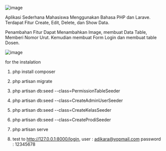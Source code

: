 ![image](https://github.com/Adikaraalff/Aplikasi-Mahasiswa/assets/73709213/e4f3dddd-dbf0-4514-bb01-b5733c077539)

Aplikasi Sederhana Mahasiswa Menggunakan Bahasa PHP dan Larave. Terdapat Fitur Create, Edit, Delete, dan Show Data.

Penambahan Fitur Dapat Menambahkan Image, membuat Data Table, Memberi Nomor Urut. Kemudian membuat Form Login dan membuat table Dosen.

![image](https://github.com/Adikaraalff/Aplikasi-Mahasiswa/assets/73709213/258dc8f8-04e6-40ad-bd54-61bbf30cf154)

for the instalation

1. php install composer
2. php artisan migrate
3. php artisan db:seed --class=PermissionTableSeeder
4. php artisan db:seed --class=CreateAdminUserSeeder
5. php artisan db:seed --class=CreateKelasSeeder
6. php artisan db:seed --class=CreateProdiSeeder
7. php artisan serve

8. test to http://127.0.0.1:8000/login,
   user : adikara@yopmail.com
   password : 12345678
